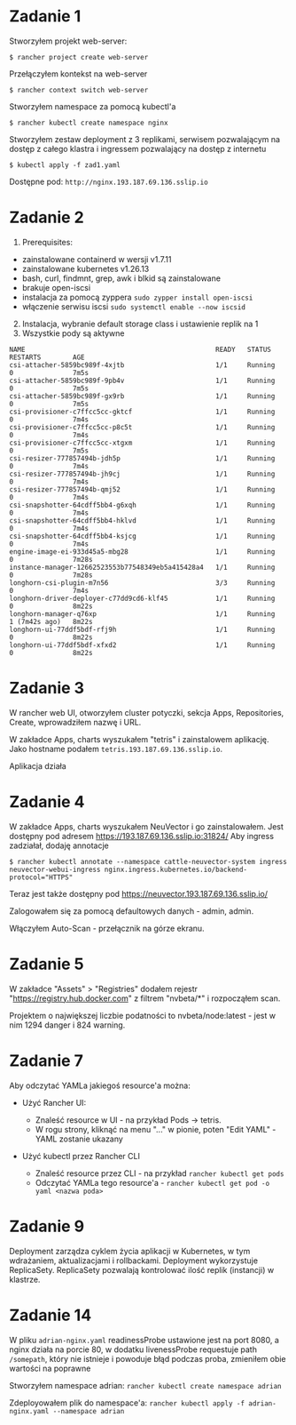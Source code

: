 # Zadanie 1

Stworzyłem projekt web-server:
```
$ rancher project create web-server
```
Przełączyłem kontekst na web-server
```
$ rancher context switch web-server
```
Stworzyłem namespace za pomocą kubectl'a
```
$ rancher kubectl create namespace nginx
```
Stworzyłem zestaw deployment z 3 replikami, serwisem pozwalającym na dostęp z całego klastra i ingressem pozwalający na dostęp z internetu
```
$ kubectl apply -f zad1.yaml
```
Dostępne pod: `http://nginx.193.187.69.136.sslip.io`

# Zadanie 2
1. Prerequisites:
- zainstalowane containerd w wersji v1.7.11
- zainstalowane kubernetes v1.26.13
- bash, curl, findmnt, grep, awk i blkid są zainstalowane
- brakuje open-iscsi
- instalacja za pomocą zyppera
  `sudo zypper install open-iscsi`
- włączenie serwisu iscsi
  `sudo systemctl enable --now iscsid`
2. Instalacja, wybranie default storage class i ustawienie replik na 1
3. Wszystkie pody są aktywne
```
NAME                                                READY   STATUS    RESTARTS        AGE
csi-attacher-5859bc989f-4xjtb                       1/1     Running   0               7m5s       
csi-attacher-5859bc989f-9pb4v                       1/1     Running   0               7m5s       
csi-attacher-5859bc989f-gx9rb                       1/1     Running   0               7m5s       
csi-provisioner-c7ffcc5cc-gktcf                     1/1     Running   0               7m4s       
csi-provisioner-c7ffcc5cc-p8c5t                     1/1     Running   0               7m4s       
csi-provisioner-c7ffcc5cc-xtgxm                     1/1     Running   0               7m5s       
csi-resizer-777857494b-jdh5p                        1/1     Running   0               7m4s       
csi-resizer-777857494b-jh9cj                        1/1     Running   0               7m4s       
csi-resizer-777857494b-qmj52                        1/1     Running   0               7m4s       
csi-snapshotter-64cdff5bb4-g6xqh                    1/1     Running   0               7m4s       
csi-snapshotter-64cdff5bb4-hklvd                    1/1     Running   0               7m4s       
csi-snapshotter-64cdff5bb4-ksjcg                    1/1     Running   0               7m4s       
engine-image-ei-933d45a5-mbg28                      1/1     Running   0               7m28s      
instance-manager-12662523553b77548349eb5a415428a4   1/1     Running   0               7m28s      
longhorn-csi-plugin-m7n56                           3/3     Running   0               7m4s       
longhorn-driver-deployer-c77dd9cd6-klf45            1/1     Running   0               8m22s      
longhorn-manager-q76xp                              1/1     Running   1 (7m42s ago)   8m22s      
longhorn-ui-77ddf5bdf-rfj9h                         1/1     Running   0               8m22s      
longhorn-ui-77ddf5bdf-xfxd2                         1/1     Running   0               8m22s      
```

# Zadanie 3

W rancher web UI, otworzyłem cluster potyczki, sekcja Apps, Repositories, Create, wprowadziłem nazwę i URL.

W zakładce Apps, charts wyszukałem "tetris" i zainstalowem aplikację. Jako hostname podałem `tetris.193.187.69.136.sslip.io`.

Aplikacja działa

# Zadanie 4

W zakładce Apps, charts wyszukałem NeuVector i go zainstalowałem. Jest dostępny pod adresem https://193.187.69.136.sslip.io:31824/
Aby ingress zadziałał, dodaję annotacje

```
$ rancher kubectl annotate --namespace cattle-neuvector-system ingress neuvector-webui-ingress nginx.ingress.kubernetes.io/backend-protocol="HTTPS"
```

Teraz jest także dostępny pod https://neuvector.193.187.69.136.sslip.io/

Zalogowałem się za pomocą defaultowych danych - admin, admin.

Włączyłem Auto-Scan - przełącznik na górze ekranu.

# Zadanie 5

W zakładce "Assets" > "Registries" dodałem rejestr "https://registry.hub.docker.com" z filtrem "nvbeta/*" i rozpocząłem scan.

Projektem o największej liczbie podatności to nvbeta/node:latest - jest w nim 1294 danger i 824 warning.

# Zadanie 7

Aby odczytać YAMLa jakiegoś resource'a można:

- Użyć Rancher UI:

    * Znaleść resource w UI - na przykład Pods -> tetris.
    * W rogu strony, kliknąć na menu "..." w pionie, poten "Edit YAML" - YAML zostanie ukazany

- Użyć kubectl przez Rancher CLI

    * Znaleść resource przez CLI - na przykład `rancher kubectl get pods`
    * Odczytać YAMLa tego resource'a - `rancher kubectl get pod -o yaml <nazwa poda>`

# Zadanie 9

Deployment zarządza cyklem życia aplikacji w Kubernetes, w tym wdrażaniem, aktualizacjami i rollbackami. Deployment wykorzystuje ReplicaSety. ReplicaSety pozwalają kontrolować ilość replik (instancji) w klastrze.

# Zadanie 14

W pliku `adrian-nginx.yaml` readinessProbe ustawione jest na port 8080, a nginx działa na porcie 80, w dodatku livenessProbe requestuje path `/somepath`, który nie istnieje i powoduje błąd podczas proba, zmieniłem obie wartości na poprawne

Stworzyłem namespace adrian: `rancher kubectl create namespace adrian`

Zdeployowałem plik do namespace'a: `rancher kubectl apply -f adrian-nginx.yaml --namespace adrian`


